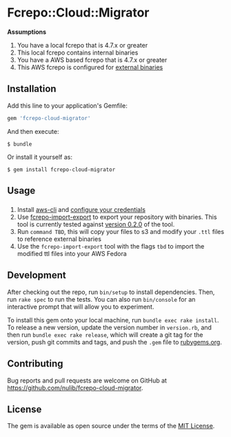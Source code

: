 # Fcrepo::Cloud::Migrator

**Assumptions**
1. You have a local fcrepo that is 4.7.x or greater
1. This local fcrepo contains internal binaries
1. You have a AWS based fcrepo that is 4.7.x or greater
1. This AWS fcrepo is configured for [external binaries](https://wiki.duraspace.org/display/FEDORA4x/How+to+add+Use+Amazon+Simple+Scalable+Storage+%28S3%29+for+Storing+Fedora+Content)

## Installation

Add this line to your application's Gemfile:

```ruby
gem 'fcrepo-cloud-migrator'
```

And then execute:

    $ bundle

Or install it yourself as:

    $ gem install fcrepo-cloud-migrator

## Usage

###

1. Install [aws-cli](https://aws.amazon.com/cli/) and [configure your credentials](https://docs.aws.amazon.com/cli/latest/userguide/cli-chap-getting-started.html)
1. Use [fcrepo-import-export](https://github.com/fcrepo4-labs/fcrepo-import-export) to export your repository with binaries.  This tool is currently tested against [version 0.2.0](https://github.com/fcrepo4-labs/fcrepo-import-export/releases/tag/fcrepo-import-export-0.2.0) of the tool.
1. Run `command TBD`, this will copy your files to s3 and modify your `.ttl` files to reference external binaries
1. Use the `fcrepo-import-export` tool with the flags `tbd` to import the modified ttl files into your AWS Fedora

## Development

After checking out the repo, run `bin/setup` to install dependencies. Then, run `rake spec` to run the tests. You can also run `bin/console` for an interactive prompt that will allow you to experiment.

To install this gem onto your local machine, run `bundle exec rake install`. To release a new version, update the version number in `version.rb`, and then run `bundle exec rake release`, which will create a git tag for the version, push git commits and tags, and push the `.gem` file to [rubygems.org](https://rubygems.org).

## Contributing

Bug reports and pull requests are welcome on GitHub at https://github.com/nulib/fcrepo-cloud-migrator.

## License

The gem is available as open source under the terms of the [MIT License](https://opensource.org/licenses/MIT).
